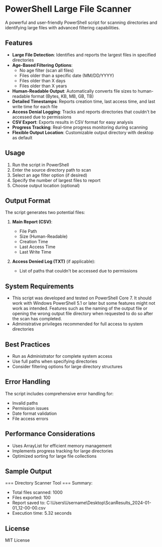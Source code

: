 # PowerShell Large File Scanner

A powerful and user-friendly PowerShell script for scanning directories and identifying large files with advanced filtering capabilities.

## Features

- **Large File Detection**: Identifies and reports the largest files in specified directories
- **Age-Based Filtering Options**:
  - No age filter (scan all files)
  - Files older than a specific date (MM/DD/YYYY)
  - Files older than X days
  - Files older than X years
- **Human-Readable Output**: Automatically converts file sizes to human-readable format (Bytes, KB, MB, GB, TB)
- **Detailed Timestamps**: Reports creation time, last access time, and last write time for each file
- **Access Denial Logging**: Tracks and reports directories that couldn't be accessed due to permissions
- **CSV Export**: Exports results in CSV format for easy analysis
- **Progress Tracking**: Real-time progress monitoring during scanning
- **Flexible Output Location**: Customizable output directory with desktop as default

## Usage

1. Run the script in PowerShell
2. Enter the source directory path to scan
3. Select an age filter option (if desired)
4. Specify the number of largest files to report
5. Choose output location (optional)

## Output Format

The script generates two potential files:
1. **Main Report (CSV)**:
   - File Path
   - Size (Human-Readable)
   - Creation Time
   - Last Access Time
   - Last Write Time

2. **Access Denied Log (TXT)** (if applicable):
   - List of paths that couldn't be accessed due to permissions

## System Requirements

- This script was developed and tested on PowerShell Core 7. It should work with Windows PowerShell 5.1 or later but some features might not work as intended. Features such as the naming of the output file or opening the wrong output file directory when requested to do so after the scan has completed.
- Administrative privileges recommended for full access to system directories

## Best Practices

- Run as Administrator for complete system access
- Use full paths when specifying directories
- Consider filtering options for large directory structures

## Error Handling

The script includes comprehensive error handling for:
- Invalid paths
- Permission issues
- Date format validation
- File access errors

## Performance Considerations

- Uses ArrayList for efficient memory management
- Implements progress tracking for large directories
- Optimized sorting for large file collections

## Sample Output

=== Directory Scanner Tool ===
Summary:
- Total files scanned: 1000
- Files exported: 100
- Report saved to: C:\Users\Username\Desktop\ScanResults_2024-01-01_12-00-00.csv
- Execution time: 5.32 seconds

## License

MIT License


